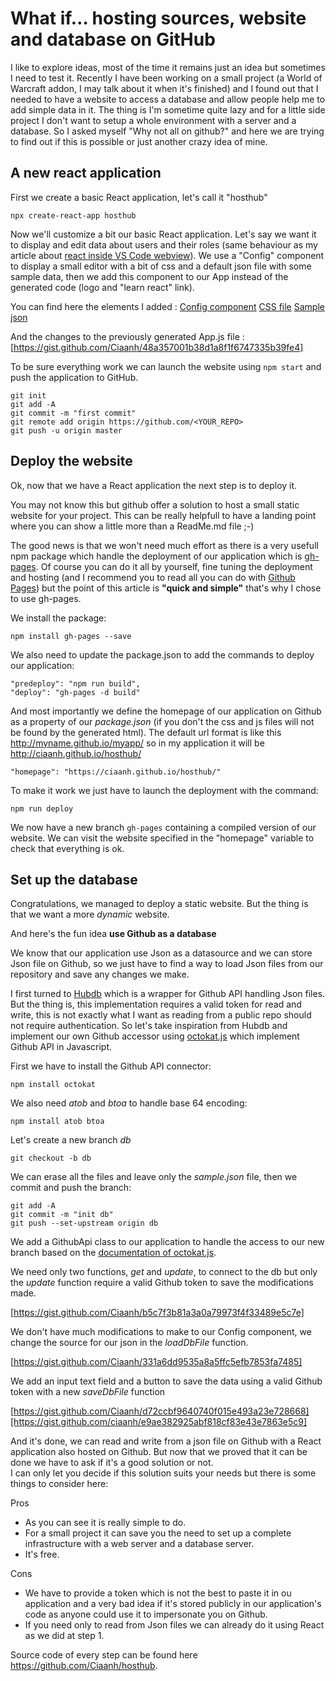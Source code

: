 # What if… hosting sources, website and database on GitHub

I like to explore ideas, most of the time it remains just an idea but sometimes I need to test it.
Recently I have been working on a small project (a World of Warcraft addon, I may talk about it when it's finished) and I found out that I needed to have a website to access a database and allow people help me to add simple data in it.
The thing is I'm sometime quite lazy and for a little side project I don't want to setup a whole environment with a server and a database. So I asked myself "Why not all on github?" and here we are trying to find out if this is possible or just another crazy idea of mine.

## A new react application

First we create a basic React application, let's call it "hosthub"

```
npx create-react-app hosthub
```

Now we'll customize a bit our basic React application.
Let's say we want it to display and edit data about users and their roles (same behaviour as my article about [react inside VS Code webview](https://medium.com/younited-tech-blog/reactception-extending-vs-code-extension-with-webviews-and-react-12be2a5898fd)).
We use a "Config" component to display a small editor with a bit of css and a default json file with some sample data, then we add this component to our App instead of the generated code (logo and "learn react" link).

You can find here the elements I added :
[Config component](https://gist.github.com/Ciaanh/917d6a035c8a5530f8580e6960fa701c)
[CSS file](https://gist.github.com/ciaanh/ed8a1d2347fd54a95922ceee5e2ecc41)
[Sample json](https://gist.github.com/Ciaanh/9a018bba4f316babef3b04331578f570)

And the changes to the previously generated App.js file :
[https://gist.github.com/Ciaanh/48a357001b38d1a8f1f6747335b39fe4]

To be sure everything work we can launch the website using `npm start` and push the application to GitHub.

```
git init
git add -A
git commit -m "first commit"
git remote add origin https://github.com/<YOUR_REPO>
git push -u origin master
```

## Deploy the website

Ok, now that we have a React application the next step is to deploy it.

You may not know this but github offer a solution to host a small static website for your project. This can be really helpfull to have a landing point where you can show a little more than a ReadMe.md file ;-)

The good news is that we won't need much effort as there is a very usefull npm package which handle the deployment of our application which is [gh-pages](https://github.com/tschaub/gh-pages).
Of course you can do it all by yourself, fine tuning the deployment and hosting (and I recommend you to read all you can do with [Github Pages](https://pages.github.com/)) but the point of this article is **"quick and simple"** that's why I chose to use gh-pages.

We install the package:

`npm install gh-pages --save`

We also need to update the package.json to add the commands to deploy our application:

```
"predeploy": "npm run build",
"deploy": "gh-pages -d build"
```

And most importantly we define the homepage of our application on Github as a property of our _package.json_ (if you don't the css and js files will not be found by the generated html). The default url format is like this <http://myname.github.io/myapp/> so in my application it will be <http://ciaanh.github.io/hosthub/>

```
"homepage": "https://ciaanh.github.io/hosthub/"
```

To make it work we just have to launch the deployment with the command:

`npm run deploy`

We now have a new branch `gh-pages` containing a compiled version of our website. We can visit the website specified in the "homepage" variable to check that everything is ok.

## Set up the database

Congratulations, we managed to deploy a static website. But the thing is that we want a more _dynamic_ website.

And here's the fun idea **use Github as a database**

We know that our application use Json as a datasource and we can store Json file on Github, so we just have to find a way to load Json files from our repository and save any changes we make.

I first turned to [Hubdb](https://github.com/mapbox/hubdb) which is a wrapper for Github API handling Json files. But the thing is, this implementation requires a valid token for read and write, this is not exactly what I want as reading from a public repo should not require authentication.
So let's take inspiration from Hubdb and implement our own Github accessor using [octokat.js](https://github.com/philschatz/octokat.js/) which implement Github API in Javascript.

First we have to install the Github API connector:

`npm install octokat`

We also need _atob_ and _btoa_ to handle base 64 encoding:

`npm install atob btoa`

Let's create a new branch _db_

`git checkout -b db`

We can erase all the files and leave only the _sample.json_ file, then we commit and push the branch:

```
git add -A
git commit -m "init db"
git push --set-upstream origin db
```


We add a GithubApi class to our application to handle the access to our new branch based on the [documentation of octokat.js](https://github.com/philschatz/octokat.js/#readwriteremove-a-file).

We need only two functions, _get_ and _update_, to connect to the db but only the _update_ function require a valid Github token to save the modifications made.

[https://gist.github.com/Ciaanh/b5c7f3b81a3a0a79973f4f33489e5c7e]

We don't have much modifications to make to our Config component, we change the source for our json in the _loadDbFile_ function.

[https://gist.github.com/Ciaanh/331a6dd9535a8a5ffc5efb7853fa7485]

We add an input text field and a button to save the data using a valid Github token with a new _saveDbFile_ function

[https://gist.github.com/Ciaanh/d72ccbf9640740f015e493a23e728668][https://gist.github.com/ciaanh/e9ae382925abf818cf83e43e7863e5c9]

And it's done, we can read and write from a json file on Github with a React application also hosted on Github.
But now that we proved that it can be done we have to ask if it's a good solution or not.  
I can only let you decide if this solution suits your needs but there is some things to consider here:

Pros

- As you can see it is really simple to do.
- For a small project it can save you the need to set up a complete infrastructure with a web server and a database server.
- It's free.

Cons

- We have to provide a token which is not the best to paste it in ou application and a very bad idea if it's stored publicly in our application's code as anyone could use it to impersonate you on Github.
- If you need only to read from Json files we can already do it using React as we did at step 1.


Source code of every step can be found here https://github.com/Ciaanh/hosthub.